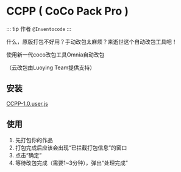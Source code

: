 # CCPP ( CoCo Pack Pro )
::: tip 作者
`@Inventocode`
:::

什么，原版打包不好用？手动改包太麻烦？来逝世这个自动改包工具吧！

使用新一代coco改包工具Omnia自动改包

（云改包由Luoying Team提供支持）
## 安装

[CCPP-1.0.user.js](https://static.codemao.cn/flowchunkflex/HyJKcLWrgl.js)
<!--@include: ./userscript_install.md-->

## 使用

1. 先打包你的作品
2. 打包完成后应该会出现“已拦截打包信息”的窗口
3. 点击“确定”
4. 等待改包完成（需要1~3分钟），弹出“处理完成”